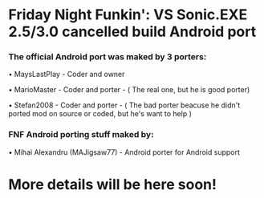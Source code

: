 # Friday Night Funkin': VS Sonic.EXE 2.5/3.0 cancelled build Android port

### The official Android port was maked by 3 porters:

 • MaysLastPlay - Coder and owner

 • MarioMaster - Coder and porter - ( The real one, but he is good porter)

 • Stefan2008 - Coder and porter - ( The bad porter beacuse he didn't ported mod on source or coded, but he's want to help )


### FNF Android porting stuff maked by:

 • Mihai Alexandru (MAJigsaw77) - Android porter for Android support 

# More details will be here soon!
